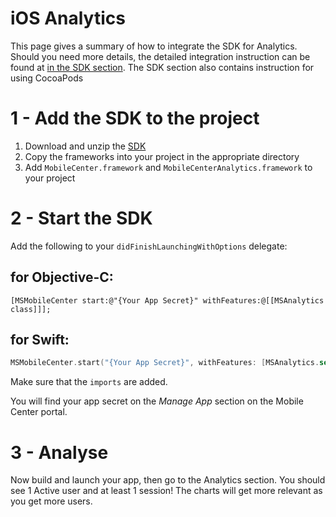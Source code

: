 # iOS Analytics

This page gives a summary of how to integrate the SDK for Analytics. Should you need more details, the detailed integration instruction can be found at [in the SDK section](/sdk/iOS/getting-started/).
The SDK section also contains instruction for using CocoaPods

# 1 - Add the SDK to the project

1. Download and unzip the [SDK](https://aka.ms/ehvc9e)
2. Copy the frameworks into your project in the appropriate directory
3. Add `MobileCenter.framework` and `MobileCenterAnalytics.framework` to your project

# 2 - Start the SDK

Add the following to your `didFinishLaunchingWithOptions` delegate:

## for Objective-C:
```obj-c
[MSMobileCenter start:@"{Your App Secret}" withFeatures:@[[MSAnalytics class]]];
```
## for Swift:
```swift
MSMobileCenter.start("{Your App Secret}", withFeatures: [MSAnalytics.self])
```
Make sure that the `imports` are added.

You will find your app secret on the *Manage App* section on the Mobile Center portal.

# 3 - Analyse

Now build and launch your app, then go to the Analytics section.  You should see 1 Active user and at least 1 session!
The charts will get more relevant as you get more users.

